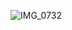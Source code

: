 ![IMG_0732](https://user-images.githubusercontent.com/40375449/182405744-455d7de2-3a67-4814-adcb-7728c8f36716.jpeg)
